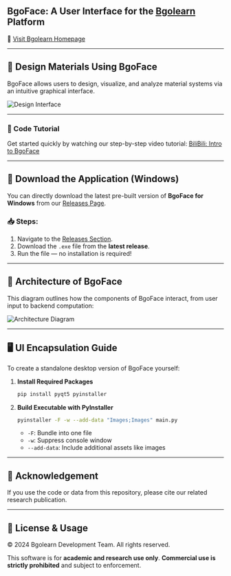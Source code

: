 
## BgoFace: A User Interface for the [Bgolearn](http://bgolearn.caobin.asia/) Platform

🔗 [Visit Bgolearn Homepage](http://bgolearn.caobin.asia/)

---

## 🌟 Design Materials Using BgoFace

BgoFace allows users to design, visualize, and analyze material systems via an intuitive graphical interface.

![Design Interface](https://github.com/user-attachments/assets/30870d63-9f60-4837-897d-8453d48e5b34)

---

### 🎥 Code Tutorial

Get started quickly by watching our step-by-step video tutorial:
[BiliBili: Intro to BgoFace](https://www.bilibili.com/video/BV1LTtLeaEZp/?spm_id_from=333.337.search-card.all.click)

---

## 💾 Download the Application (Windows)

You can directly download the latest pre-built version of **BgoFace for Windows** from our [Releases Page](https://github.com/Bgolearn/BgoFace/releases).

### 📥 Steps:

1. Navigate to the [Releases Section](https://github.com/Bgolearn/BgoFace/releases).
2. Download the `.exe` file from the **latest release**.
3. Run the file — no installation is required!

---

## 🧠 Architecture of BgoFace

This diagram outlines how the components of BgoFace interact, from user input to backend computation:

![Architecture Diagram](https://github.com/user-attachments/assets/17d5b63a-6f10-4783-b95e-d645c39709f3)

---

## 🖥️ UI Encapsulation Guide

To create a standalone desktop version of BgoFace yourself:

1. **Install Required Packages**

   ```bash
   pip install pyqt5 pyinstaller
   ```

2. **Build Executable with PyInstaller**

   ```bash
   pyinstaller -F -w --add-data "Images;Images" main.py
   ```

   * `-F`: Bundle into one file
   * `-w`: Suppress console window
   * `--add-data`: Include additional assets like images

---

## 📄 Acknowledgement

If you use the code or data from this repository, please cite our related research publication.

---

## 📜 License & Usage

© 2024 Bgolearn Development Team. All rights reserved.

This software is for **academic and research use only**.
**Commercial use is strictly prohibited** and subject to enforcement.

